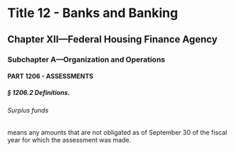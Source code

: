 
# Title 12 - Banks and Banking
## Chapter XII—Federal Housing Finance Agency
### Subchapter A—Organization and Operations
#### PART 1206 - ASSESSMENTS
##### § 1206.2 Definitions.
###### Surplus funds

means any amounts that are not obligated as of September 30 of the fiscal year for which the assessment was made.
